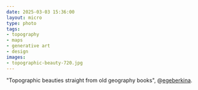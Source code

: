 ```yaml
---
date: 2025-03-03 15:36:00
layout: micro
type: photo
tags:
- topography
- maps
- generative art
- design
images:
- topographic-beauty-720.jpg
---
```


"Topographic beauties straight from old geography books", @[egeberkina](https://x.com/egeberkina/status/1896301300192878889).

